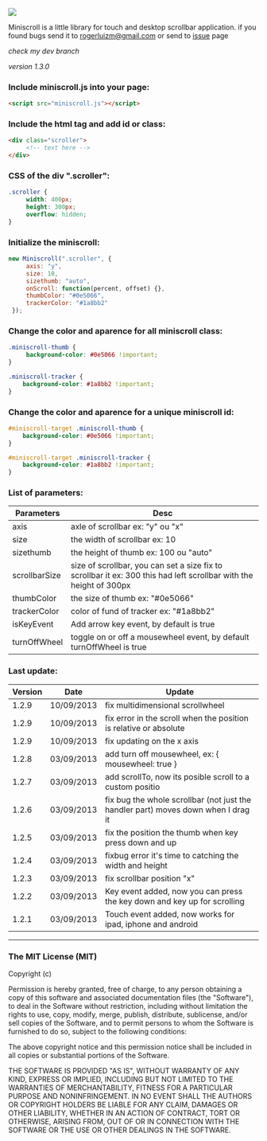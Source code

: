 <p aling="center">
<img src="http://miniscroll.rogerluizm.com.br/fb.jpg">
</p>

Miniscroll is a little library for touch and desktop scrollbar application. if you found bugs send it to rogerluizm@gmail.com or send to <a href="https://github.com/rogerluiz/Miniscroll-JS/issues?page=1&state=open">issue</a> page

_check my dev branch_

_version 1.3.0_

### Include miniscroll.js into your page:

```html
<script src="miniscroll.js"></script>
```


### Include the html tag and add id or class:

```html
<div class="scroller">
     <!-- text here -->
</div>
```


### CSS of the div ".scroller":
```css
.scroller {
     width: 400px;
     height: 300px;
     overflow: hidden;
}
```


### Initialize the miniscroll:
```javascript
new Miniscroll(".scroller", {
     axis: "y",
     size: 10,
     sizethumb: "auto",
     onScroll: function(percent, offset) {},
     thumbColor: "#0e5066",
     trackerColor: "#1a8bb2"
 });
```


### Change the color and aparence for all miniscroll class:
```css
.miniscroll-thumb {
     background-color: #0e5066 !important;
}

.miniscroll-tracker {
    background-color: #1a8bb2 !important;
}
```

### Change the color and aparence for a unique miniscroll id:
```css
#miniscroll-target .miniscroll-thumb {
    background-color: #0e5066 !important;
}

#miniscroll-target .miniscroll-tracker {
    background-color: #1a8bb2 !important;
}
```

### List of parameters:

| Parameters    | Desc                             |
|---------------|----------------------------------|
| axis          | axle of scrollbar ex: "y" ou "x" |
| size          | the width of scrollbar ex: 10 |
| sizethumb     | the height of thumb  ex: 100 ou "auto" |
| scrollbarSize | size of scrollbar, you can set a size fix to scrollbar it ex: 300 this had left scrollbar with the height of 300px |
| thumbColor    | the size of thumb ex: "#0e5066" |
| trackerColor  | color of fund of tracker ex: "#1a8bb2" |
| isKeyEvent    | Add arrow key event, by default is true |
| turnOffWheel  | toggle on or off a mousewheel event, by default turnOffWheel is true |


### Last update:

| Version | Date       | Update                           |
|---------|------------|----------------------------------|
| 1.2.9   | 10/09/2013 | fix multidimensional scrollwheel |
| 1.2.9   | 10/09/2013 | fix error in the scroll when the position is relative or absolute |
| 1.2.9   | 10/09/2013 | fix updating on the x axis |
| 1.2.8   | 03/09/2013 | add turn off mousewheel, ex: { mousewheel: true } |
| 1.2.7   | 03/09/2013 | add scrollTo, now its posible scroll to a custom positio |
| 1.2.6   | 03/09/2013 | fix bug the whole scrollbar (not just the handler part) moves down when I drag it |
| 1.2.5   | 03/09/2013 | fix the position the thumb when key press down and up |
| 1.2.4   | 03/09/2013 | fixbug error it's time to catching the width and height |
| 1.2.3   | 03/09/2013 | fix scrollbar position "x" |
| 1.2.2   | 03/09/2013 | Key event added, now you can press the key down and key up for scrolling |
| 1.2.1   | 03/09/2013 | Touch event added, now works for ipad, iphone and android |


***


### The MIT License (MIT)

Copyright (c) <year> <copyright holders>

Permission is hereby granted, free of charge, to any person obtaining a copy
of this software and associated documentation files (the "Software"), to deal
in the Software without restriction, including without limitation the rights
to use, copy, modify, merge, publish, distribute, sublicense, and/or sell
copies of the Software, and to permit persons to whom the Software is
furnished to do so, subject to the following conditions:

The above copyright notice and this permission notice shall be included in
all copies or substantial portions of the Software.

THE SOFTWARE IS PROVIDED "AS IS", WITHOUT WARRANTY OF ANY KIND, EXPRESS OR
IMPLIED, INCLUDING BUT NOT LIMITED TO THE WARRANTIES OF MERCHANTABILITY,
FITNESS FOR A PARTICULAR PURPOSE AND NONINFRINGEMENT. IN NO EVENT SHALL THE
AUTHORS OR COPYRIGHT HOLDERS BE LIABLE FOR ANY CLAIM, DAMAGES OR OTHER
LIABILITY, WHETHER IN AN ACTION OF CONTRACT, TORT OR OTHERWISE, ARISING FROM,
OUT OF OR IN CONNECTION WITH THE SOFTWARE OR THE USE OR OTHER DEALINGS IN
THE SOFTWARE.



